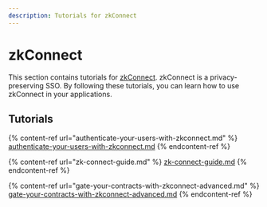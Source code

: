 ```yaml
---
description: Tutorials for zkConnect
---
```


# zkConnect

This section contains tutorials for [zkConnect](../../what-is-sismo/zkconnect.md). zkConnect is a privacy-preserving SSO. By following these tutorials, you can learn how to use zkConnect in your applications.&#x20;

## Tutorials

{% content-ref url="authenticate-your-users-with-zkconnect.md" %}
[authenticate-your-users-with-zkconnect.md](authenticate-your-users-with-zkconnect.md)
{% endcontent-ref %}

{% content-ref url="zk-connect-guide.md" %}
[zk-connect-guide.md](zk-connect-guide.md)
{% endcontent-ref %}

{% content-ref url="gate-your-contracts-with-zkconnect-advanced.md" %}
[gate-your-contracts-with-zkconnect-advanced.md](gate-your-contracts-with-zkconnect-advanced.md)
{% endcontent-ref %}
